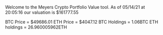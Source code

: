 Welcome to the Meyers Crypto Portfolio Value tool. 
As of 05/14/21 at 20:05:16 our valuation is $161777.55 

BTC Price = $49686.01
 ETH Price = $4047.12
BTC Holdings = 1.06BTC
 ETH holdings = 26.960005962ETH 
